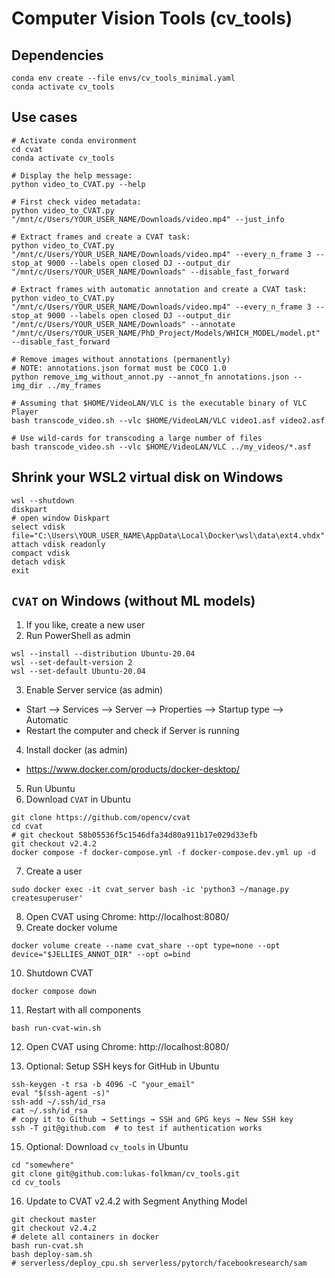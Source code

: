 # Computer Vision Tools (cv_tools)

## Dependencies
```
conda env create --file envs/cv_tools_minimal.yaml
conda activate cv_tools
```

## Use cases
```
# Activate conda environment
cd cvat
conda activate cv_tools

# Display the help message:
python video_to_CVAT.py --help

# First check video metadata:
python video_to_CVAT.py "/mnt/c/Users/YOUR_USER_NAME/Downloads/video.mp4" --just_info

# Extract frames and create a CVAT task:
python video_to_CVAT.py "/mnt/c/Users/YOUR_USER_NAME/Downloads/video.mp4" --every_n_frame 3 --stop_at 9000 --labels open closed DJ --output_dir "/mnt/c/Users/YOUR_USER_NAME/Downloads" --disable_fast_forward

# Extract frames with automatic annotation and create a CVAT task:
python video_to_CVAT.py "/mnt/c/Users/YOUR_USER_NAME/Downloads/video.mp4" --every_n_frame 3 --stop_at 9000 --labels open closed DJ --output_dir "/mnt/c/Users/YOUR_USER_NAME/Downloads" --annotate "/mnt/c/Users/YOUR_USER_NAME/PhD_Project/Models/WHICH_MODEL/model.pt" --disable_fast_forward
```

```
# Remove images without annotations (permanently)
# NOTE: annotations.json format must be COCO 1.0
python remove_img_without_annot.py --annot_fn annotations.json --img_dir ../my_frames
```

```
# Assuming that $HOME/VideoLAN/VLC is the executable binary of VLC Player
bash transcode_video.sh --vlc $HOME/VideoLAN/VLC video1.asf video2.asf

# Use wild-cards for transcoding a large number of files
bash transcode_video.sh --vlc $HOME/VideoLAN/VLC ../my_videos/*.asf
```

## Shrink your WSL2 virtual disk on Windows

```
wsl --shutdown
diskpart
# open window Diskpart
select vdisk file="C:\Users\YOUR_USER_NAME\AppData\Local\Docker\wsl\data\ext4.vhdx"
attach vdisk readonly
compact vdisk
detach vdisk
exit
```

## `CVAT` on Windows (without ML models)

1. If you like, create a new user
2. Run PowerShell as admin
```
wsl --install --distribution Ubuntu-20.04
wsl --set-default-version 2
wsl --set-default Ubuntu-20.04
```
3. Enable Server service (as admin)
  - Start --> Services --> Server --> Properties --> Startup type --> Automatic
  - Restart the computer and check if Server is running
4. Install docker (as admin)
  - https://www.docker.com/products/docker-desktop/
5. Run Ubuntu
6. Download `CVAT` in Ubuntu
```
git clone https://github.com/opencv/cvat
cd cvat
# git checkout 58b05536f5c1546dfa34d80a911b17e029d33efb
git checkout v2.4.2
docker compose -f docker-compose.yml -f docker-compose.dev.yml up -d
```
7. Create a user
```
sudo docker exec -it cvat_server bash -ic 'python3 ~/manage.py createsuperuser'
```
8. Open CVAT using Chrome: http://localhost:8080/
9. Create docker volume
```
docker volume create --name cvat_share --opt type=none --opt device="$JELLIES_ANNOT_DIR" --opt o=bind
```
10. Shutdown CVAT
```
docker compose down
```
11. Restart with all components
```
bash run-cvat-win.sh
```
12. Open CVAT using Chrome: http://localhost:8080/

13. Optional: Setup SSH keys for GitHub in Ubuntu
```
ssh-keygen -t rsa -b 4096 -C "your_email"
eval "$(ssh-agent -s)"
ssh-add ~/.ssh/id_rsa
cat ~/.ssh/id_rsa
# copy it to Github → Settings → SSH and GPG keys → New SSH key
ssh -T git@github.com  # to test if authentication works
```
15. Optional: Download `cv_tools` in Ubuntu
```
cd "somewhere"
git clone git@github.com:lukas-folkman/cv_tools.git
cd cv_tools
```
16. Update to CVAT v2.4.2 with Segment Anything Model
```
git checkout master
git checkout v2.4.2
# delete all containers in docker
bash run-cvat.sh
bash deploy-sam.sh
# serverless/deploy_cpu.sh serverless/pytorch/facebookresearch/sam
```
